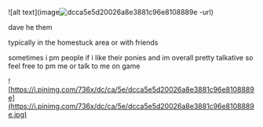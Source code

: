 
![alt text](image![dcca5e5d20026a8e3881c96e8108889e](https://github.com/user-attachments/assets/a2e24496-ffae-4fad-93db-a6a35908c5e9)
-url)

dave he them 

typically in the homestuck area or with friends 

sometimes i pm people if i like their ponies and im overall pretty talkative so feel free to pm me or talk to me on game 

![https://i.pinimg.com/736x/dc/ca/5e/dcca5e5d20026a8e3881c96e8108889e](https://i.pinimg.com/736x/dc/ca/5e/dcca5e5d20026a8e3881c96e8108889e.jpg)
